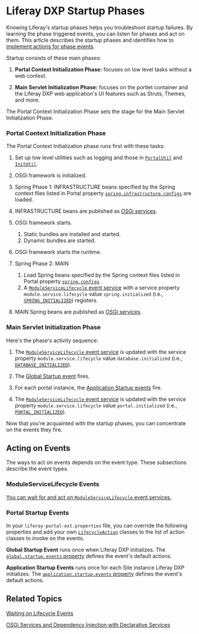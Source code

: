 # Liferay DXP Startup Phases

Knowing Liferay's startup phases helps you troubleshoot startup failures. By  learning the phase triggered events, you can listen for phases and act on them.  This article describes the startup phases and identifies how to  [implement actions for phase events](#acting-on-events). 

Startup consists of these main phases:

1. **Portal Context Initialization Phase:** focuses on low level tasks without  a web context. 

1. **Main Servlet Initialization Phase:** focuses on the portlet container and  the Liferay DXP web application's UI features such as Struts, Themes, and  more. 

The Portal Context Initialization Phase sets the stage for the Main Servlet  Initialization Phase. 

### Portal Context Initialization Phase

The Portal Context Initialization phase runs first with these tasks: 

1. Set up low level utilities such as logging and those in  [`PortalUtil`](https://docs.liferay.com/dxp/portal/7.2-latest/javadocs/portal-kernel/com/liferay/portal/kernel/util/PortalUtil.html)  and  [`InitUtil`](https://docs.liferay.com/dxp/portal/7.2-latest/javadocs/portal-impl/com/liferay/portal/util/InitUtil.html). 

1. OSGi framework is initialized. 

1. Spring Phase 1: INFRASTRUCTURE beans specified by the Spring context files  listed in Portal property  [`spring.infrastructure.configs`](https://docs.liferay.com/dxp/portal/7.2-latest/propertiesdoc/portal.properties.html#Spring)  are loaded. 

1. INFRASTRUCTURE beans are published as  [OSGi services](/docs/7-2/frameworks/-/knowledge_base/f/declarative-services). 

1. OSGi framework starts. 

    1. Static bundles are installed and started. 
    1. Dynamic bundles are started. 

1. OSGi framework starts the runtime. 

1. Spring Phase 2: MAIN

    1. Load Spring beans specified by the Spring context files listed in Portal  property  [`spring.configs`](https://docs.liferay.com/dxp/portal/7.2-latest/propertiesdoc/portal.properties.html#Spring). 
    1. A  [`ModuleServiceLifecycle` event service](#moduleservicelifecycle-events)  with a service property `module.service.lifecycle` value  `spring.initialized` (i.e.,  [`SPRING_INITIALIZED`](https://docs.liferay.com/dxp/portal/7.2-latest/javadocs/portal-kernel/constant-values.html#com.liferay.portal.kernel.module.framework.ModuleServiceLifecycle.SPRING_INITIALIZED)) registers. 

1. MAIN Spring beans are published as  [OSGi services](/docs/7-2/frameworks/-/knowledge_base/f/declarative-services). 

### Main Servlet Initialization Phase

Here's the phase's activity sequence:

1. The  [`ModuleServiceLifecycle` event service](#moduleservicelifecycle-events)  is updated with the service property `module.service.lifecycle` value  `database.initialized` (i.e.,  [`DATABASE_INITIALIZED`](https://docs.liferay.com/dxp/portal/7.2-latest/javadocs/portal-kernel/constant-values.html#com.liferay.portal.kernel.module.framework.ModuleServiceLifecycle.DATABASE_INITIALIZED)). 

1. The  [Global Startup event](#portal-startup-events)  fires. 

1. For each portal instance, the  [Application Startup events](#portal-startup-events)  fire. 

1. The  [`ModuleServiceLifecycle` event service](#moduleservicelifecycle-events)  is updated with the service property `module.service.lifecycle` value  `portal.initialized` (i.e.,  [`PORTAL_INITIALIZED`](https://docs.liferay.com/dxp/portal/7.2-latest/javadocs/portal-kernel/constant-values.html#com.liferay.portal.kernel.module.framework.ModuleServiceLifecycle.PORTAL_INITIALIZED)).

Now that you're acquainted with the startup phases, you can concentrate on the  events they fire. 

## Acting on Events

The ways to act on events depends on the event type. These subsections describe  the event types. 

### ModuleServiceLifecycle Events

[You can wait for and act on `ModuleServiceLifecycle` event services.](/docs/7-2/customization/-/knowledge_base/c/waiting-on-lifecycle-events)

### Portal Startup Events

In your `liferay-portal-ext.properties` file, you can override the following  properties and add your own  [`LifecycleAction`](https://docs.liferay.com/dxp/portal/7.2-latest/javadocs/portal-kernel/com/liferay/portal/kernel/events/LifecycleAction.html)  classes to the list of action classes to invoke on the events. 

**Global Startup Event** runs once when Liferay DXP initializes. The  [`global.startup.events` property](https://docs.liferay.com/dxp/portal/7.2-latest/propertiesdoc/portal.properties.html#Startup%20Events)  defines the event's default actions. 

**Application Startup Events** runs once for each Site instance Liferay DXP  initializes. The  [`application.startup.events` property](https://docs.liferay.com/dxp/portal/7.2-latest/propertiesdoc/portal.properties.html#Startup%20Events)  defines the event's default actions. 

## Related Topics

[Waiting on Lifecycle Events](/docs/7-2/customization/-/knowledge_base/c/waiting-on-lifecycle-events)

[OSGi Services and Dependency Injection with Declarative Services](/docs/7-2/frameworks/-/knowledge_base/f/declarative-services)

